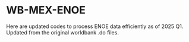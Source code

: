 # WB-MEX-ENOE
Here are updated codes to process ENOE data efficiently as of 2025 Q1. Updated from the original worldbank .do files.
